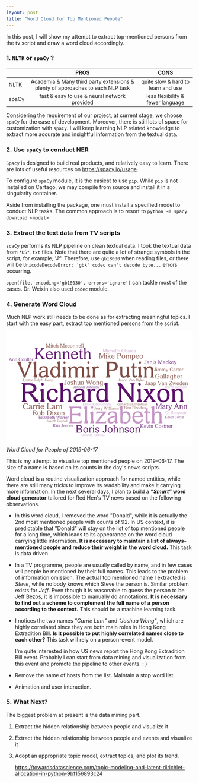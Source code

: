 ```yaml
---
layout: post
title: "Word Cloud for Top Mentioned People"
---
```


In this post, I will show my attempt to extract top-mentioned persons from the tv script and draw a word cloud accordingly.

### 1. `NLTK` or `spaCy` ?

|       |                             PROS                             |                CONS                |
| ----- | :----------------------------------------------------------: | :--------------------------------: |
| NLTK  | Academia & Many third party extensions & plenty of approaches to each NLP task | quite slow & hard to learn and use |
| spaCy |         fast & easy to use & neural network provided         | less flexibility & fewer language  |

Considering the requirement of our project, at current stage, we choose `spaCy` for the ease of development. Moreover, there is still lots of space for customization with `spaCy`. I will keep learning NLP related knowledge to extract more accurate and insightful information from the textual data.



### 2. Use `spaCy` to conduct NER

`Spacy` is designed to build real products, and relatively easy to learn. There are lots of useful resources on https://spacy.io/usage.  

To configure `spaCy` module, it is the easiest to use `pip`. While `pip` is not installed on Cartago, we may compile from source and install it in a singularity container.

Aside from installing the package, one must install a specified model to conduct NLP tasks. The common approach is to resort to `python -m spacy download <model>`



### 3. Extract the text data from TV scripts

`scaCy` performs its NLP pipeline on clean textual data. I took the textual data from `*US*.txt` files. Note that there are quite a lot of strange symbols in the script, for example, '♪'. Therefore, use `gb18030` when reading files, or there will be `UnicodeDecodeError: 'gbk' codec can't decode byte...` errors occurring. 

`open(file, encoding='gb18030', errors='ignore')` can tackle most of the cases. Dr. Weixin also used `codec` module.



### 4. Generate Word Cloud

Much NLP work still needs to be done as for extracting meaningful topics. I start with the easy part, extract top mentioned persons from the script.

![wordcloud](https://github.com/iMaxmoe/GSoC-2019-topic-detect-vis/blob/master/docs/_posts/img/1561092777488.png)
*Word Cloud for People of 2019-06-17*

This is my attempt to visualize top mentioned people on 2019-06-17. The size of a name is based on its counts in the day's news scripts. 

Word cloud is a routine visualization approach for named entities, while there are still many tricks to improve its readability and make it carrying more information. In the next several days, I plan to build a ***"Smart"* word cloud generator** tailored for Red Hen's TV news based on the following observations.

- In this word cloud, I removed the word "Donald", while it is actually the 2nd most mentioned people with counts of 92. In US context, it is predictable that "Donald" will stay on the list of top mentioned people for a long time, which leads to its appearance on the word cloud carrying little information. **It is necessary to maintain a list of  always-mentioned people and reduce their weight in the word cloud.** This task is data driven.

- In a TV programme, people are usually called by name, and in few cases will people be mentioned by their full names. This leads to the problem of information omission. The actual top mentioned name I extracted is *Steve*, while no body knows which Steve the person is. Similar problem exists for *Jeff*. Even though it is reasonable to guess the person to be Jeff Bezos, it is impossible to manually do annotations. **It is necessary to find out a scheme to complement the full name of a person according to the context.** This should be a machine learning task.

- I notices the two names *"Carrie Lam"* and *"Joshua Wong"*, which are highly correlated since they are both main roles in Hong Kong Extradition Bill. **Is it possible to put highly correlated names close to each other?** This task will rely on a person-event model.

  I'm quite interested in how US news report the Hong Kong Extradition Bill event. Probably I can start from data mining and visualization from this event and promote the pipeline to other events. : )

- Remove the name of hosts from the list. Maintain a stop word list.

- Animation and user interaction.

  

### 5. What Next?

The biggest problem at present is the data mining part.

1. Extract the hidden relationship between people and visualize it

2. Extract the hidden relationship between people and events and visualize it

3. Adopt an appropriate topic model, extract topics, and plot its trend.

   https://towardsdatascience.com/topic-modeling-and-latent-dirichlet-allocation-in-python-9bf156893c24
